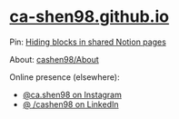 # [ca-shen98.github.io](https://ca-shen98.github.io)

Pin: [Hiding blocks in shared Notion pages](https://www.notion.so/cashen98/Hiding-blocks-in-shared-Notion-pages-37d75e8dc80e437d8ac4540287f01b72)

About: [cashen98/About](https://www.notion.so/cashen98/About-ad2724dd10344347a243c519b0fb6187)

Online presence (elsewhere):
- [@ca.shen98 on Instagram](https://instagram.com/ca.shen98)
- [@ /cashen98 on LinkedIn](http://linkedin.com/in/cashen98)
